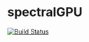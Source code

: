 # spectralGPU

[![Build Status](https://github.com/vanillabrooks/spectralGPU.jl/actions/workflows/CI.yml/badge.svg?branch=main)](https://github.com/vanillabrooks/spectralGPU.jl/actions/workflows/CI.yml?query=branch%3Amain)
